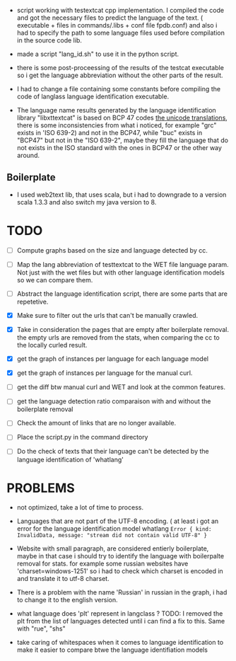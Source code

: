 
- script working with testextcat cpp implementation. 
I compiled the code and got the necessary files to predict the language of the text. ( executable + files in commands/.libs + conf file fpdb.conf) and also i had to specify the path to some language files used before compilation in the source code lib.

- made a script "lang_id.sh" to use it in the python script. 

- there is some post-proceessing of the results of the testcat executable so i get the language abbreviation without the other parts of the result. 

- I had to change a file containing some constants before compiling the code of langlass language identification executable.

- The language name results generated by the language identification library "libxttextcat" is based on BCP 47 codes  [the unicode translations](https://unicode.org/udhr/translations.html), there is some inconsistencies from what i noticed, for example "grc" exists in 'ISO 639-2) and not in the BCP47, while "buc" exists in "BCP47" but not in the "ISO 639-2", maybe they fill the language that do not exists in the ISO standard with the ones in BCP47 or the other way around. 
## Boilerplate 
- I used web2text lib, that uses scala, but i had to downgrade to a version scala 1.3.3 and also switch my java version to 8. 

# TODO 
- [ ] Compute graphs based on the size and language detected by cc.
- [ ] Map the lang abbreviation of testtextcat to the WET file language param. Not just with the wet files but with other language identification models so we can compare them. 
- [ ] Abstract the language identification script, there are some parts that are repetetive. 
- [X] Make sure to filter out the urls that can't be manually crawled.
- [X] Take in consideration the pages that are empty after boilerplate removal. the empty urls are removed from the stats, when comparing the cc to the locally curled result.
- [X] get the graph of instances per language for each language model 
- [X] get the graph of instances per language for the manual  curl.
- [ ] get the diff btw manual curl and WET and look at the common features.
- [ ] get the language detection ratio comparaison with and without the boilerplate removal 
- [ ] Check the amount of links that are no longer available.
- [ ] Place the script.py in the command directory
- [ ] Do the check of texts that their language can't be detected by the language identification of 'whatlang'


# PROBLEMS 
- not optimized, take a lot of time to process.

- Languages that are not part of the UTF-8 encoding. ( at least i got an error for the language identification model whatlang `Error { kind: InvalidData, message: "stream did not contain valid UTF-8" }`

- Website with small paragraph, are considered entierly boilerplate, maybe in that case i should try to identify the language with boilerpalte removal for stats. 
for example some russian websites have 'charset=windows-1251' so i had to check which charset is encoded in and translate it to utf-8 charset. 

- There is a problem with the name 'Russian' in russian in the graph, i had to change it to the english version.

- what language does 'plt' represent in langclass ? TODO: I removed the plt from the list of languages detected until i can find a fix to this. Same with "rue", "shs"

- take caring of whitespaces when it comes to language identification to make it easier to compare btwe the language identifiation models 

